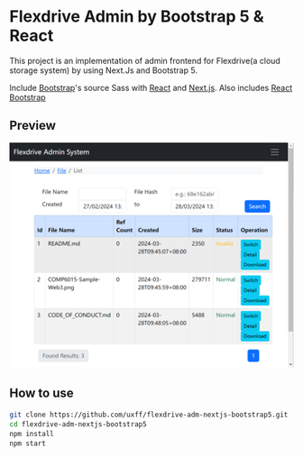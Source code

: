 # Flexdrive Admin by Bootstrap 5 & React

This project is an implementation of admin frontend for Flexdrive(a cloud storage system) by using Next.Js and Bootstrap 5.

Include [Bootstrap](https://getbootstrap.com)'s source Sass with [React](https://react.dev/) and [Next.js](https://nextjs.org/). Also includes [React Bootstrap](https://react-bootstrap.github.io/)

## Preview

![Preview the page of File List](public/images/preview-fileList.png)

## How to use

```sh
git clone https://github.com/uxff/flexdrive-adm-nextjs-bootstrap5.git
cd flexdrive-adm-nextjs-bootstrap5
npm install
npm start
```

